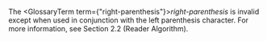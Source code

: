  



The <GlossaryTerm  term={"right-parenthesis"}><i>right-parenthesis</i></GlossaryTerm> is invalid except when used in conjunction with the left parenthesis character. For more information, see Section 2.2 (Reader Algorithm).  







